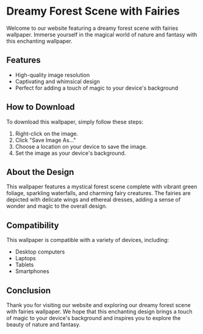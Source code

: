 <!--
Write me markdown content of website with wallpaper:

"A dreamy forest scene with fairies"

The header of the page should not be copy of the text but rather a real content of the website which is using this wallpaper.

- Feel free to use structure like headings, bullets, numbering, blockquotes, paragraphs, horizontal lines, etc.
- You can use formatting like bold or _italic_
- You can include UTF-8 emojis
- Links should be only #hash anchors (and you can refer to the document itself)
- Do not include images
-->

<!--font:Open Sans-->

# Dreamy Forest Scene with Fairies

Welcome to our website featuring a dreamy forest scene with fairies wallpaper. Immerse yourself in the magical world of nature and fantasy with this enchanting wallpaper.

## Features

-   High-quality image resolution
-   Captivating and whimsical design
-   Perfect for adding a touch of magic to your device's background

## How to Download

To download this wallpaper, simply follow these steps:

1. Right-click on the image.
2. Click "Save Image As..."
3. Choose a location on your device to save the image.
4. Set the image as your device's background.

## About the Design

This wallpaper features a mystical forest scene complete with vibrant green foliage, sparkling waterfalls, and charming fairy creatures. The fairies are depicted with delicate wings and ethereal dresses, adding a sense of wonder and magic to the overall design.

## Compatibility

This wallpaper is compatible with a variety of devices, including:

-   Desktop computers
-   Laptops
-   Tablets
-   Smartphones

## Conclusion

Thank you for visiting our website and exploring our dreamy forest scene with fairies wallpaper. We hope that this enchanting design brings a touch of magic to your device's background and inspires you to explore the beauty of nature and fantasy.
